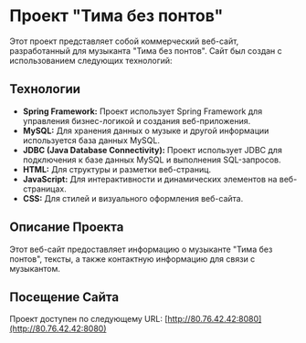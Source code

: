# Проект "Тима без понтов"

Этот проект представляет собой коммерческий веб-сайт, разработанный для музыканта "Тима без понтов".
Сайт был создан с использованием следующих технологий:

## Технологии

- **Spring Framework:** Проект использует Spring Framework для управления бизнес-логикой и создания веб-приложения.
- **MySQL:** Для хранения данных о музыке и другой информации используется база данных MySQL.
- **JDBC (Java Database Connectivity):** Проект использует JDBC для подключения к базе данных MySQL и выполнения SQL-запросов.
- **HTML:** Для структуры и разметки веб-страниц.
- **JavaScript:** Для интерактивности и динамических элементов на веб-страницах.
- **CSS:** Для стилей и визуального оформления веб-сайта.

## Описание Проекта

Этот веб-сайт предоставляет информацию о музыканте "Тимa без понтов", тексты, а также контактную информацию для связи с музыкантом.

## Посещение Сайта

Проект доступен по следующему URL: [http://80.76.42.42:8080](http://80.76.42.42:8080)

